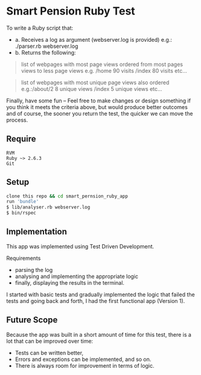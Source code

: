 # Smart Pension Ruby Test
To write a Ruby script that:
- a.  Receives a log as argument (webserver.log is provided)
  e.g.: ./parser.rb webserver.log
- b. Returns the following:

> list of webpages with most page views ordered from most pages views to less page views
e.g. /home 90 visits 
    /index 80 visits etc... 
    
> list of webpages with most unique page views also ordered
e.g.:/about/2 8 unique views
    /index 5 unique views etc...

Finally, have some fun – Feel free to make changes or design something if you think it meets the
criteria above, but would produce better outcomes and of course, the sooner you return the test, the quicker we can move the process.    
## Require

    RVM
    Ruby ~> 2.6.3
    Git

## Setup
```sh
clone this repo && cd smart_pernsion_ruby_app
run 'bundle' 
$ lib/analyser.rb webserver.log 
$ bin/rspec
```

## Implementation
This app was implemented using Test Driven Development.

Requirements
-  parsing the log
-  analysing and implementing the appropriate logic 
-  finally, displaying the results in the terminal. 

I started with basic tests and gradually implemented the logic that failed the tests and going back and forth, I had the first functional app (Version 1).

## Future Scope 
Because the app was built in a short amount of time for this test, there is a lot that can be improved over time: 
-  Tests can be written better, 
-  Errors and exceptions can be implemented, and so on.
-  There is always room for improvement in terms of logic. 



